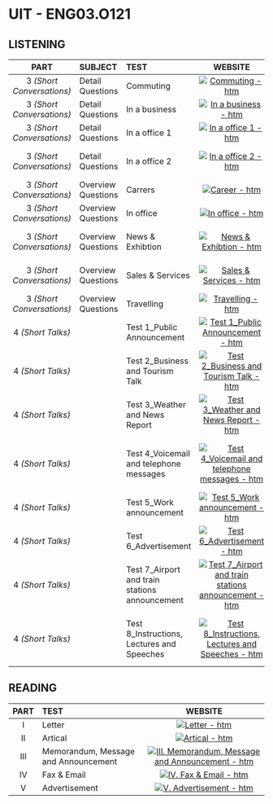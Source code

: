 # UIT - ENG03.O121

<!-- Color: ffadad-ffd6a5-fdffb6-caffbf-9bf6ff-a0c4ff-bdb2ff-ffc6ff -->

## LISTENING

|         **PART**          | **SUBJECT**        | **TEST**                                       |                                                                                                                                       **WEBSITE**                                                                                                                                        |                                                                                                                                        **AUDIO**                                                                                                                                         |
| :-----------------------: | :----------------- | :--------------------------------------------- | :--------------------------------------------------------------------------------------------------------------------------------------------------------------------------------------------------------------------------------------------------------------------------------------: | :--------------------------------------------------------------------------------------------------------------------------------------------------------------------------------------------------------------------------------------------------------------------------------------: |
| 3 _(Short Conversations)_ | Detail Questions   | Commuting                                      |                                                     [![Commuting - htm](https://img.shields.io/badge/website-ffadad?style=for-the-badge)](Listening/PART%203%20-%20Short%20Conversations/Detail%20Questions/Commuting/Commuting.htm)                                                     |                                                     [![Commuting - Audio](https://img.shields.io/badge/audio-ffadad?style=for-the-badge)](Listening/PART%203%20-%20Short%20Conversations/Detail%20Questions/Commuting/Commuting.mp3)                                                     |
| 3 _(Short Conversations)_ | Detail Questions   | In a business                                  |                                           [![In a business - htm](https://img.shields.io/badge/website-ffd6a5?style=for-the-badge)](Listening/PART%203%20-%20Short%20Conversations/Detail%20Questions/In%20a%20business/In%20a%20business.htm)                                           |                                           [![In a business - Audio](https://img.shields.io/badge/audio-ffd6a5?style=for-the-badge)](Listening/PART%203%20-%20Short%20Conversations/Detail%20Questions/In%20a%20business/In%20a%20business.mp3)                                           |
| 3 _(Short Conversations)_ | Detail Questions   | In a office 1                                  |                                         [![In a office 1 - htm](https://img.shields.io/badge/website-fdffb6?style=for-the-badge)](Listening/PART%203%20-%20Short%20Conversations/Detail%20Questions/In%20a%20office%201/In%20a%20office%201.htm)                                         |                                         [![In a office 1 - Audio](https://img.shields.io/badge/audio-fdffb6?style=for-the-badge)](Listening/PART%203%20-%20Short%20Conversations/Detail%20Questions/In%20a%20office%201/In%20a%20office%201.mp3)                                         |
| 3 _(Short Conversations)_ | Detail Questions   | In a office 2                                  |                                         [![In a office 2 - htm](https://img.shields.io/badge/website-caffbf?style=for-the-badge)](Listening/PART%203%20-%20Short%20Conversations/Detail%20Questions/In%20a%20office%202/In%20a%20office%202.htm)                                         |                                       [![In a officeaudio - Audio](https://img.shields.io/badge/audio-caffbf?style=for-the-badge)](Listening/PART%203%20-%20Short%20Conversations/Detail%20Questions/In%20a%20office%202/In%20a%20office%202.mp3)                                        |
| 3 _(Short Conversations)_ | Overview Questions | Carrers                                        |                                                       [![Career - htm](https://img.shields.io/badge/website-9bf6ff?style=for-the-badge)](Listening/PART%203%20-%20Short%20Conversations/Overview%20Questions/Careers/Careers.htm)                                                        |                                                       [![Careers - Audio](https://img.shields.io/badge/audio-9bf6ff?style=for-the-badge)](Listening/PART%203%20-%20Short%20Conversations/Overview%20Questions/Careers/Careers.mp3)                                                       |
| 3 _(Short Conversations)_ | Overview Questions | In office                                      |                                                  [![In office - htm](https://img.shields.io/badge/website-a0c4ff?style=for-the-badge)](Listening/PART%203%20-%20Short%20Conversations/Overview%20Questions/In%20office/In%20office.htm)                                                  |                                                  [![In office - Audio](https://img.shields.io/badge/audio-a0c4ff?style=for-the-badge)](Listening/PART%203%20-%20Short%20Conversations/Overview%20Questions/In%20office/In%20office.mp3)                                                  |
| 3 _(Short Conversations)_ | Overview Questions | News & Exhibtion                               |                                     [![News & Exhibtion - htm](https://img.shields.io/badge/website-bdb2ff?style=for-the-badge)](Listening/PART%203%20-%20Short%20Conversations/Overview%20Questions/News%20&%20Exhibtion/News%20&%20Exhibition.htm)                                     |                                     [![News & Exhibtion - Audio](https://img.shields.io/badge/audio-bdb2ff?style=for-the-badge)](Listening/PART%203%20-%20Short%20Conversations/Overview%20Questions/News%20&%20Exhibtion/News%20&%20Exhibition.mp3)                                     |
| 3 _(Short Conversations)_ | Overview Questions | Sales & Services                               |                                     [![Sales & Services - htm](https://img.shields.io/badge/website-ffc6ff?style=for-the-badge)](Listening/PART%203%20-%20Short%20Conversations/Overview%20Questions/Sales%20&%20Services/Sales%20&%20Services.htm)                                      |                                     [![Sales & Services - Audio](https://img.shields.io/badge/audio-ffc6ff?style=for-the-badge)](Listening/PART%203%20-%20Short%20Conversations/Overview%20Questions/Sales%20&%20Services/Sales%20&%20Services.mp3)                                      |
| 3 _(Short Conversations)_ | Overview Questions | Travelling                                     |                                                  [![Travelling - htm](https://img.shields.io/badge/website-ffadad?style=for-the-badge)](Listening/PART%203%20-%20Short%20Conversations/Overview%20Questions/Travelling/Travelling.htm)                                                   |                                                  [![Travelling - Audio](https://img.shields.io/badge/audio-ffadad?style=for-the-badge)](Listening/PART%203%20-%20Short%20Conversations/Overview%20Questions/Travelling/Travelling.mp3)                                                   |
|     4 _(Short Talks)_     |                    | Test 1_Public Announcement                     |                                     [![Test 1_Public Announcement - htm](https://img.shields.io/badge/website-ffd6a5?style=for-the-badge)](Listening/PART%204%20-%20Short%20Talks/Test%201_Public%20Announcement/Test%201_Public%20Announcement.htm)                                     |                                     [![Test 1_Public Announcement - Audio](https://img.shields.io/badge/audio-ffd6a5?style=for-the-badge)](Listening/PART%204%20-%20Short%20Talks/Test%201_Public%20Announcement/Test%201_Public%20Announcement.mp3)                                     |
|     4 _(Short Talks)_     |                    | Test 2_Business and Tourism Talk               |                        [![Test 2_Business and Tourism Talk - htm](https://img.shields.io/badge/website-fdffb6?style=for-the-badge)](Listening/PART%204%20-%20Short%20Talks/Test%202_Business%20and%20Tourism%20Talk/Test%202_Business%20and%20Tourism%20Talk.htm)                        |                        [![Test 2_Business and Tourism Talk - Audio](https://img.shields.io/badge/audio-fdffb6?style=for-the-badge)](Listening/PART%204%20-%20Short%20Talks/Test%202_Business%20and%20Tourism%20Talk/Test%202_Business%20and%20Tourism%20Talk.mp3)                        |
|     4 _(Short Talks)_     |                    | Test 3_Weather and News Report                 |                           [![Test 3_Weather and News Report - htm](https://img.shields.io/badge/website-caffbf?style=for-the-badge)](Listening/PART%204%20-%20Short%20Talks/Test%203_Weather%20and%20News%20Report/Test%203_Weather%20and%20News%20Report.htm)                           |                           [![Test 3_Weather and News Report - Audio](https://img.shields.io/badge/audio-caffbf?style=for-the-badge)](Listening/PART%204%20-%20Short%20Talks/Test%203_Weather%20and%20News%20Report/Test%203_Weather%20and%20News%20Report.mp3)                           |
|     4 _(Short Talks)_     |                    | Test 4_Voicemail and telephone messages        |             [![Test 4_Voicemail and telephone messages - htm](https://img.shields.io/badge/website-9bf6ff?style=for-the-badge)](Listening/PART%204%20-%20Short%20Talks/Test%204_Voicemail%20and%20telephone%20messages/Test%204_Voicemail%20and%20telephone%20messages.htm)              |             [![Test 4_Voicemail and telephone messages - Audio](https://img.shields.io/badge/audio-9bf6ff?style=for-the-badge)](Listening/PART%204%20-%20Short%20Talks/Test%204_Voicemail%20and%20telephone%20messages/Test%204_Voicemail%20and%20telephone%20messages.mp3)              |
|     4 _(Short Talks)_     |                    | Test 5_Work announcement                       |                                        [![Test 5_Work announcement - htm](https://img.shields.io/badge/website-a0c4ff?style=for-the-badge)](Listening/PART%204%20-%20Short%20Talks/Test%205_Work%20announcement/Test%205_Work%20announcement.htm)                                        |                                        [![Test 5_Work announcement - Audio](https://img.shields.io/badge/audio-a0c4ff?style=for-the-badge)](Listening/PART%204%20-%20Short%20Talks/Test%205_Work%20announcement/Test%205_Work%20announcement.mp3)                                        |
|     4 _(Short Talks)_     |                    | Test 6_Advertisement                           |                                                [![Test 6_Advertisement - htm](https://img.shields.io/badge/website-bdb2ff?style=for-the-badge)](Listening/PART%204%20-%20Short%20Talks/Test%206_Advertisement/Test%206_Advertisement.htm)                                                |                                                [![Test 6_Advertisement - Audio](https://img.shields.io/badge/audio-bdb2ff?style=for-the-badge)](Listening/PART%204%20-%20Short%20Talks/Test%206_Advertisement/Test%206_Advertisement.mp3)                                                |
|     4 _(Short Talks)_     |                    | Test 7_Airport and train stations announcement | [![Test 7_Airport and train stations announcement - htm](https://img.shields.io/badge/website-ffc6ff?style=for-the-badge)](Listening/PART%204%20-%20Short%20Talks/Test%207_Airport%20and%20train%20stations%20announcement/Test%207_Airport%20and%20train%20stations%20announcement.htm) | [![Test 7_Airport and train stations announcement - Audio](https://img.shields.io/badge/audio-ffc6ff?style=for-the-badge)](Listening/PART%204%20-%20Short%20Talks/Test%207_Airport%20and%20train%20stations%20announcement/Test%207_Airport%20and%20train%20stations%20announcement.mp3) |
|     4 _(Short Talks)_     |                    | Test 8_Instructions, Lectures and Speeches     |         [![Test 8_Instructions, Lectures and Speeches - htm](https://img.shields.io/badge/website-ffadad?style=for-the-badge)](Listening/PART%204%20-%20Short%20Talks/Test%208_Instructions,%20Lectures%20and%20Speeches/Test%208_Instructions,%20Lectures%20and%20Speeches.htm)         |         [![Test 8_Instructions, Lectures and Speeches - Audio](https://img.shields.io/badge/audio-ffadad?style=for-the-badge)](Listening/PART%204%20-%20Short%20Talks/Test%208_Instructions,%20Lectures%20and%20Speeches/Test%208_Instructions,%20Lectures%20and%20Speeches.mp3)         |

## READING

| **PART** | **TEST**                             |                                                                                     **WEBSITE**                                                                                      |
| :------: | :----------------------------------- | :----------------------------------------------------------------------------------------------------------------------------------------------------------------------------------: |
|    I     | Letter                               |                                     [![Letter - htm](https://img.shields.io/badge/website-ffadad?style=for-the-badge)](Reading/I.%20Letter.htm)                                      |
|    II    | Artical                              |                                    [![Artical - htm](https://img.shields.io/badge/website-ffd6a5?style=for-the-badge)](Reading/II.%20Artical.htm)                                    |
|   III    | Memorandum, Message and Announcement | [![III. Memorandum, Message and Announcement - htm](https://img.shields.io/badge/website-fdffb6?style=for-the-badge)](Reading/III.%20Memorandum,%20Message%20and%20Announcement.htm) |
|    IV    | Fax & Email                          |                            [![IV. Fax & Email - htm](https://img.shields.io/badge/website-caffbf?style=for-the-badge)](Reading/IV.%20Fax%20&%20Email.htm)                            |
|    V     | Advertisement                        |                             [![V. Advertisement - htm](https://img.shields.io/badge/website-9bf6ff?style=for-the-badge)](Reading/V.%20Advertisement.htm)                             |
